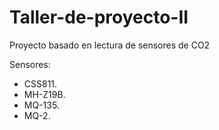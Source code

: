 # Taller-de-proyecto-II
Proyecto basado en lectura de sensores de CO2

Sensores:
  - CSS811.
  - MH-Z19B.
  - MQ-135.
  - MQ-2.
